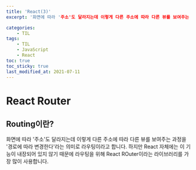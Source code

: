 ```yaml
---
title: 'React(3)'
excerpt: '화면에 따라 '주소'도 달라지는데 이렇게 다른 주소에 따라 다른 뷰를 보여주는 과정을 '경로에 따라 변경한다'라는 의미로 라우팅이라고 합니다. '

categories:
    - TIL
tags:
    - TIL
    - JavaScript
    - React
toc: true
toc_sticky: true
last_modified_at: 2021-07-11
---
```


# React Router

## Routing이란?

화면에 따라 '주소'도 달라지는데 이렇게 다른 주소에 따라 다른 뷰를 보여주는 과정을 '경로에 따라 변경한다'라는 의미로 라우팅이라고 합니다.
하지만 React 자체에는 이 기능이 내장되어 있지 않기 때문에 라우팅을 위해 React ROuter이라는 라이브러리를 가장 많이 사용합니다.
